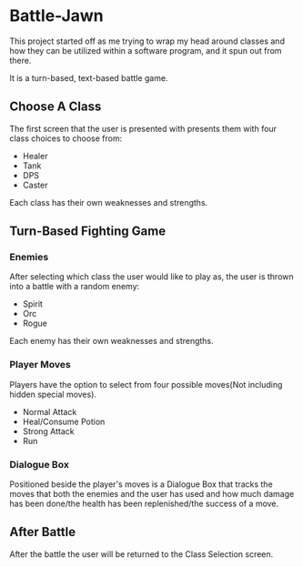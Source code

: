 # Battle-Jawn

This project started off as me trying to wrap my head  around classes and how they can be utilized within a software program, and it spun out from there.

It is a turn-based, text-based battle game. 

## Choose A Class

The first screen that the user is presented with presents them with four class choices to choose from:

- Healer
- Tank
- DPS
- Caster

Each class has their own weaknesses and strengths. 

## Turn-Based Fighting Game

### Enemies

After selecting which class the user would like to play as, the user is thrown into a battle with a random enemy:

- Spirit
- Orc
- Rogue

Each enemy has their own weaknesses and strengths. 

### Player Moves

Players have the option to select from four possible moves(Not including hidden special moves).

- Normal Attack
- Heal/Consume Potion
- Strong Attack
- Run

### Dialogue Box

Positioned beside the player's moves is a Dialogue Box that tracks the moves that both the enemies and the user has used and how much damage has been done/the health has been replenished/the success of a move.

## After Battle

After the battle the user will be returned to the Class Selection screen.
